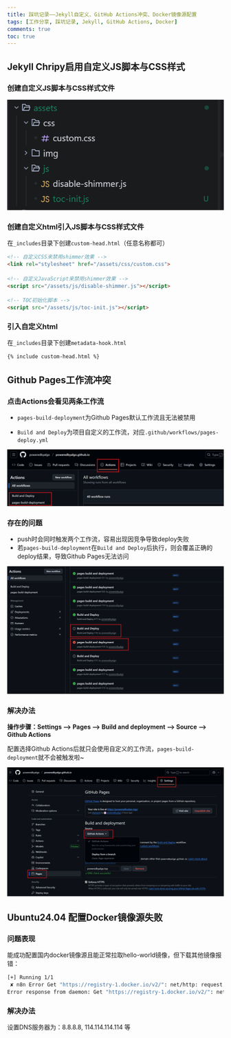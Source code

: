 ```yaml
---
title: 踩坑记录——Jekyll自定义、GitHub Actions冲突、Docker镜像源配置
tags: [工作分享, 踩坑记录, Jekyll, GitHub Actions, Docker]
comments: true
toc: true
---
```


## Jekyll Chripy启用自定义JS脚本与CSS样式

### 创建自定义JS脚本与CSS样式文件

![image-20251010211203738](pic/image-20251010211203738.png)

### 创建自定义html引入JS脚本与CSS样式文件

在`_includes`目录下创建`custom-head.html`（任意名称都可）

```html
<!-- 自定义CSS来禁用shimmer效果 -->
<link rel="stylesheet" href="/assets/css/custom.css">

<!-- 自定义JavaScript来禁用shimmer效果 -->
<script src="/assets/js/disable-shimmer.js"></script>

<!-- TOC初始化脚本 -->
<script src="/assets/js/toc-init.js"></script>
```

### 引入自定义html

在`_includes`目录下创建`metadata-hook.html`

```html
{% include custom-head.html %}
```

## Github Pages工作流冲突

### 点击Actions会看见两条工作流

- `pages-build-deployment`为Github Pages默认工作流且无法被禁用

- ` Build and Deploy `为项目自定义的工作流，对应`.github/workflows/pages-deploy.yml`

![image-20251010211724112](pic/image-20251010211724112.png)

### 存在的问题

- push时会同时触发两个工作流，容易出现因竞争导致deploy失败
- 若`pages-build-deployment`在` Build and Deploy `后执行，则会覆盖正确的deploy结果，导致Github Pages无法访问

![image-20251010212649188](pic/image-20251010212649188.png)

### 解决办法

**操作步骤：Settings --> Pages --> Build and deployment --> Source --> Github Actions**

配置选择Github Actions后就只会使用自定义的工作流，`pages-build-deployment`就不会被触发啦~

![image-20251010212821809](pic/image-20251010212821809.png)

## Ubuntu24.04 配置Docker镜像源失败

### 问题表现

能成功配置国内docker镜像源且能正常拉取hello-world镜像，但下载其他镜像报错：

```bash
[+] Running 1/1
 ✘ n8n Error Get "https://registry-1.docker.io/v2/": net/http: request ca...           15.3s 
Error response from daemon: Get "https://registry-1.docker.io/v2/": net/http: request canceled while waiting for connection (Client.Timeout exceeded while awaiting headers)
```

### 解决办法

设置DNS服务器为：8.8.8.8, 114.114.114.114 等


